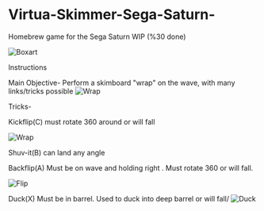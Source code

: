 # Virtua-Skimmer-Sega-Saturn-
Homebrew game for the Sega Saturn WIP (%30 done)

![Boxart](http://i.magaimg.net/img/34v2.png "Box")

Instructions

Main Objective- Perform a skimboard "wrap" on the wave, with many links/tricks possible
![Wrap](http://i.magaimg.net/img/3569.png "Wrap")

Tricks-

Kickflip(C) must rotate 360 around or will fall

![Wrap](http://i.magaimg.net/img/35fn.png "Wrap")

Shuv-it(B) can land any angle 

Backflip(A) Must be on wave and holding right . Must rotate 360 or will fall.

![Flip](http://i.magaimg.net/img/35fs.png "Flip")

Duck(X) Must be in barrel. Used to duck into deep barrel or will fall/
![Duck](http://i.magaimg.net/img/35fu.png "Duck")
